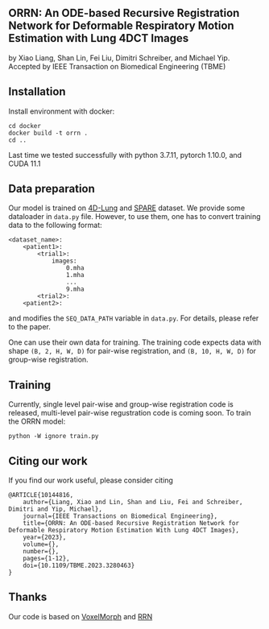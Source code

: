 ## ORRN: An ODE-based Recursive Registration Network for Deformable Respiratory Motion Estimation with Lung 4DCT Images
by Xiao Liang, Shan Lin, Fei Liu, Dimitri Schreiber, and Michael Yip. Accepted by IEEE Transaction on Biomedical Engineering (TBME)


## Installation

Install environment with docker: 
```
cd docker
docker build -t orrn .
cd ..
```
Last time we tested successfully with python 3.7.11, pytorch 1.10.0, and CUDA 11.1

## Data preparation

Our model is trained on [4D-Lung](https://wiki.cancerimagingarchive.net/pages/viewpage.action?pageId=21267414) and [SPARE](https://image-x.sydney.edu.au/spare-challenge/) dataset. We provide some dataloader in `data.py` file. However, to use them, one has to convert training data to the following format:

```
<dataset_name>:
    <patient1>:
        <trial1>:
            images:
                0.mha
                1.mha
                ...
                9.mha
        <trial2>:
    <patient2>:
```
and modifies the `SEQ_DATA_PATH` variable in `data.py`. For details, please refer to the paper.


One can use their own data for training. The training code expects data with shape `(B, 2, H, W, D)` for pair-wise registration, and `(B, 10, H, W, D)` for group-wise registration.

## Training
Currently, single level pair-wise and group-wise registration code is released, multi-level pair-wise regustration code is coming soon.
To train the ORRN model:

```
python -W ignore train.py
```

## Citing our work
If you find our work useful, please consider citing
```
@ARTICLE{10144816,
    author={Liang, Xiao and Lin, Shan and Liu, Fei and Schreiber, Dimitri and Yip, Michael},
    journal={IEEE Transactions on Biomedical Engineering}, 
    title={ORRN: An ODE-based Recursive Registration Network for Deformable Respiratory Motion Estimation With Lung 4DCT Images}, 
    year={2023},
    volume={},
    number={},
    pages={1-12},
    doi={10.1109/TBME.2023.3280463}
}

```

## Thanks
Our code is based on [VoxelMorph](https://github.com/voxelmorph/voxelmorph) and [RRN](https://github.com/Novestars/Recursive_Refinement_Network)


